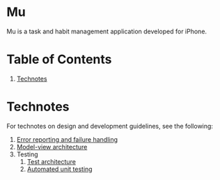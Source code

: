 # Mu
Mu is a task and habit management application developed for iPhone.

# Table of Contents
1. [Technotes](#technotes)

# Technotes
For technotes on design and development guidelines, see the following:  
1. [Error reporting and failure handling](./doc/error-reporting-and-handling.md)
1. [Model-view architecture](./doc/model-view-architecture.md)
1. Testing
    1. [Test architecture](./doc/test-architecture.md)
    1. [Automated unit testing](./doc/automated-unit-testing.md)